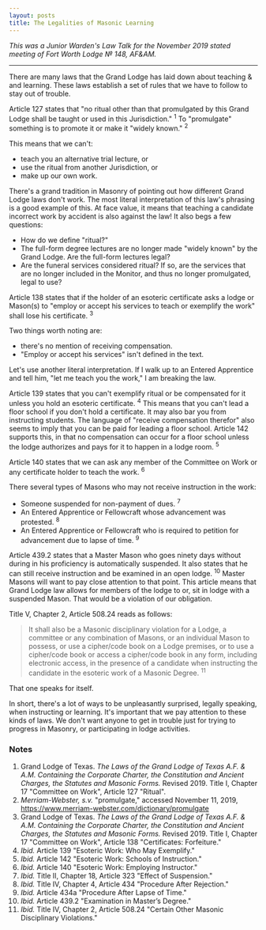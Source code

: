 ```yaml
---
layout: posts
title: The Legalities of Masonic Learning
---
```


*This was a Junior Warden's Law Talk for the November 2019 stated meeting of Fort Worth Lodge № 148, AF&AM.*

* * *

There are many laws that the Grand Lodge has laid down about teaching & and learning. These laws establish a set of rules that we have to follow to stay out of trouble.

Article 127 states that "no ritual other than that promulgated by this Grand Lodge shall be taught or used in this Jurisdiction." <sup>1</sup> To "promulgate" something is to promote it or make it "widely known." <sup>2</sup>

This means that we can't:
* teach you an alternative trial lecture, or 
* use the ritual from another Jurisdiction, or 
* make up our own work. 

There's a grand tradition in Masonry of pointing out how different Grand Lodge laws don't work. The most literal interpretation of this law's phrasing is a good example of this. At face value, it means that teaching a candidate incorrect work by accident is also against the law! It also begs a few questions:

* How do we define "ritual?"
* The full-form degree lectures are no longer made "widely known" by the Grand Lodge. Are the full-form lectures legal?
* Are the funeral services considered ritual? If so, are the services that are no longer included in the Monitor, and thus no longer promulgated, legal to use?

Article 138 states that if the holder of an esoteric certificate asks a lodge or Mason(s) to "employ or accept his services to teach or exemplify the work" shall lose his certificate. <sup>3</sup> 

Two things worth noting are:
* there's no mention of receiving compensation. 
* "Employ or accept his services" isn't defined in the text. 

Let's use another literal interpretation. If I walk up to an Entered Apprentice and tell him, "let me teach you the work," I am breaking the law.

Article 139 states that you can't exemplify ritual or be compensated for it unless you hold an esoteric certificate. <sup>4</sup> This means that you can't lead a floor school if you don't hold a certificate. It may also bar you from instructing students. The language of "receive compensation therefor" also seems to imply that you can be paid for leading a floor school. Article 142 supports this, in that no compensation can occur for a floor school unless the lodge authorizes and pays for it to happen in a lodge room. <sup>5</sup>

Article 140 states that we can ask any member of the Committee on Work or any certificate holder to teach the work. <sup>6</sup>

There several types of Masons who may not receive instruction in the work:
* Someone suspended for non-payment of dues. <sup>7</sup>
* An Entered Apprentice or Fellowcraft whose advancement was protested. <sup>8</sup>
* An Entered Apprentice or Fellowcraft who is required to petition for advancement due to lapse of time. <sup>9</sup>

Article 439.2 states that a Master Mason who goes ninety days without during in his proficiency is automatically suspended. It also states that he can still receive instruction and be examined in an open lodge. <sup>10</sup> Master Masons will want to pay close attention to that point. This article means that Grand Lodge law allows for members of the lodge to or, sit in lodge with a suspended Mason. That would be a violation of our obligation.

Title V, Chapter 2, Article 508.24 reads as follows:

> It shall also be a Masonic disciplinary violation for a Lodge, a committee or any combination of Masons, or an individual Mason to possess, or use a cipher/code book on a Lodge premises, or to use a cipher/code book or access a cipher/code book in any form, including electronic access, in the presence of a candidate when instructing the candidate in the esoteric work of a Masonic Degree. <sup>11</sup>

That one speaks for itself.

In short, there's a lot of ways to be unpleasantly surprised, legally speaking, when instructing or learning. It's important that we pay attention to these kinds of laws. We don't want anyone to get in trouble just for trying to progress in Masonry, or participating in lodge activities.

### Notes

1. Grand Lodge of Texas. *The Laws of the Grand Lodge of Texas A.F. & A.M. Containing the Corporate Charter, the Constitution and Ancient Charges, the Statutes and Masonic Forms.* Revised 2019. Title I, Chapter 17 "Committee on Work", Article 127 "Ritual".
2. *Merriam-Webster, s.v.* "promulgate," accessed November 11, 2019, https://www.merriam-webster.com/dictionary/promulgate
3. Grand Lodge of Texas. *The Laws of the Grand Lodge of Texas A.F. & A.M. Containing the Corporate Charter, the Constitution and Ancient Charges, the Statutes and Masonic Forms.* Revised 2019. Title I, Chapter 17 "Committee on Work", Article 138 "Certificates: Forfeiture."
4. *Ibid.* Article 139 "Esoteric Work: Who May Exemplify."
5. *Ibid.* Article 142 "Esoteric Work: Schools of Instruction."
6. *Ibid.* Article 140 "Esoteric Work: Employing Instructor."
7. *Ibid.* Title II, Chapter 18, Article 323 "Effect of Suspension."
8. *Ibid.* Title IV, Chapter 4, Article 434 "Procedure After Rejection."
9. *Ibid.* Article 434a "Procedure After Lapse of Time."
10. *Ibid.* Article 439.2 "Examination in Master’s Degree."
11. *Ibid.* Title IV, Chapter 2, Article 508.24 "Certain Other Masonic Disciplinary Violations."